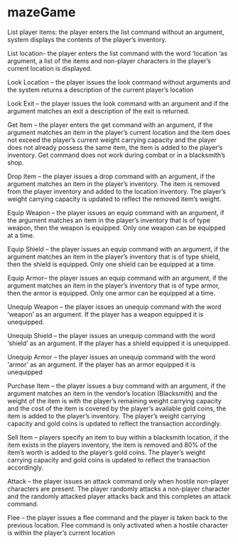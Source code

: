 # mazeGame
List player items: the player enters the list command without an argument, system displays the contents of the player’s inventory. 


List location- the player enters the list command with the word ‘location ‘as argument, a list of the items and non-player characters in the player’s current location is displayed.

Look Location – the player issues the look command without arguments and the system returns a description of the current player’s location

Look Exit – the player issues the look command with an argument and if the argument matches an exit a description of the exit is returned.

Get Item – the player enters the get command with an argument, if the argument matches an item in the player’s current location and the item does not exceed the player’s current weight carrying capacity and the player does not already possess the same item, the item is added to the player’s inventory. Get command does not work during combat or in a blacksmith’s shop.

Drop Item – the player issues a drop command with an argument, if the argument matches an item in the player’s inventory. The item is removed from the player inventory and added to the location inventory. The player’s weight carrying capacity is updated to reflect the removed item’s weight.

Equip Weapon – the player issues an equip command with an argument, if the argument matches an item in the player’s inventory that is of type weapon, then the weapon is equipped. Only one weapon can be equipped at a time.

Equip Shield – the player issues an equip command with an argument, if the argument matches an item in the player’s inventory that is of type shield, then the shield is equipped. Only one shield can be equipped at a time.

Equip Armor– the player issues an equip command with an argument, if the argument matches an item in the player’s inventory that is of type armor, then the armor is equipped. Only one armor can be equipped at a time.

Unequip Weapon – the player issues an unequip command with the word ‘weapon’ as an argument. If the player has a weapon equipped it is unequipped.

Unequip Shield – the player issues an unequip command with the word ‘shield’ as an argument. If the player has a shield equipped it is unequipped.

Unequip Armor – the player issues an unequip command with the word ‘armor’ as an argument. If the player has an armor equipped it is unequipped

Purchase Item – the player issues a buy command with an argument, if the argument matches an item in the vendor’s location (Blacksmith) and the weight of the item is with the player’s remaining weight carrying capacity and the cost of the item is covered by the player’s available gold coins, the item is added to the player’s inventory. The player’s weight carrying capacity and gold coins is updated to reflect the transaction accordingly.

Sell Item – players specify an item to buy within a blacksmith location, if the item exists in the players inventory, the item is removed and 80% of the item’s worth is added to the player’s gold coins. The player’s weight carrying capacity and gold coins is updated to reflect the transaction accordingly.

Attack – the player issues an attack command only when hostile non-player characters are present. The player randomly attacks a non-player character and the randomly attacked player attacks back and this completes an attack command.

Flee – the player issues a flee command and the player is taken back to the previous location. Flee command is only activated when a hostile character is within the player’s current location




